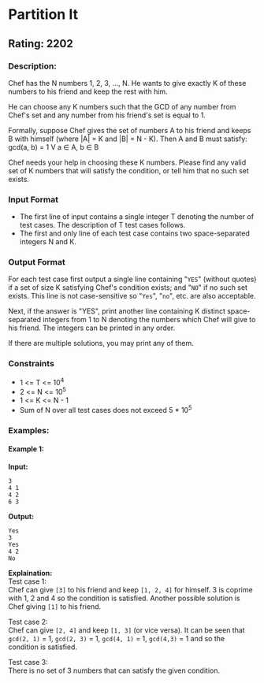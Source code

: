 # Partition It
## Rating: 2202
### Description:
Chef has the N numbers 1, 2, 3, ..., N. He wants to give exactly K of these numbers to his friend and keep the rest with him.

He can choose any K numbers such that the GCD of any number from Chef's set and any number from his friend's set is equal to 1.

Formally, suppose Chef gives the set of numbers A to his friend and keeps B with himself (where |A| = K and |B| = N - K). Then A and B must satisfy:  
gcd(a, b) = 1 V a ∈ A, b ∈ B

Chef needs your help in choosing these K numbers. Please find any valid set of K numbers that will satisfy the condition, or tell him that no such set exists.

### Input Format
- The first line of input contains a single integer T denoting the number of test cases. The description of T test cases follows.
- The first and only line of each test case contains two space-separated integers N and K.

### Output Format
For each test case first output a single line containing "`YES`" (without quotes) if a set of size K satisfying Chef's condition exists; and "`NO`" if no such set exists. This line is not case-sensitive so "`Yes`", "`no`", etc. are also acceptable.

Next, if the answer is "YES", print another line containing K distinct space-separated integers from 1 to N denoting the numbers which Chef will give to his friend. The integers can be printed in any order.

If there are multiple solutions, you may print any of them.
### Constraints
- 1 <= T <= 10<sup>4</sup>
- 2 <= N <= 10<sup>5</sup>
- 1 <= K <= N - 1
- Sum of N over all test cases does not exceed 5 * 10<sup>5</sup>

### Examples:
#### Example 1:
**Input:**
```
3
4 1
4 2
6 3
```
**Output:**
```
Yes
3
Yes
4 2
No
```
**Explaination:**  
Test case 1:  
Chef can give `[3]` to his friend and keep `[1, 2, 4]` for himself. 3 is coprime with 1, 2 and 4 so the condition is satisfied. Another possible solution is Chef giving `[1]` to his friend.

Test case 2:  
Chef can give `[2, 4]` and keep `[1, 3]` (or vice versa). It can be seen that `gcd(2, 1)` = 1, `gcd(2, 3)` = 1, `gcd(4, 1)` = 1, `gcd(4,3)` = 1 and so the condition is satisfied.

Test case 3:  
There is no set of 3 numbers that can satisfy the given condition.